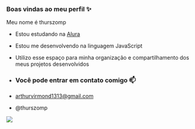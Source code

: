 ### Boas vindas ao meu perfil ✨

Meu nome é thurszomp

- Estou estudando na [Alura](https://ww.alura.com.br)
- Estou me desenvolvendo na linguagem JavaScript
- Utilizo esse espaço para minha organização e compartilhamento dos meus projetos desenvolvidos

- ### Você pode entrar em contato comigo 📫

- arthurvirmond1313@gmail.com

- @thurszomp

![](https://media.tenor.com/aQelpdLqyrsAAAAj/miguel-cat.gif)
